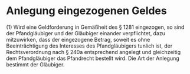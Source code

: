 # Anlegung eingezogenen Geldes

(1) Wird eine Geldforderung in Gemäßheit des § 1281 eingezogen, so sind der Pfandgläubiger und der Gläubiger einander verpflichtet, dazu mitzuwirken, dass der eingezogene Betrag, soweit es ohne Beeinträchtigung des Interesses des Pfandgläubigers tunlich ist, der Rechtsverordnung nach § 240a entsprechend angelegt und gleichzeitig dem Pfandgläubiger das Pfandrecht bestellt wird. Die Art der Anlegung bestimmt der Gläubiger.